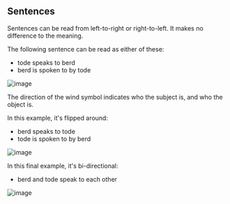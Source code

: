 ## Sentences

Sentences can be read from left-to-right or right-to-left. It makes no difference to the meaning.

The following sentence can be read as either of these:
* tode speaks to berd
* berd is spoken to by tode

![image](https://github.com/TodePond/TodeTode/assets/15892272/7285d4e8-bca4-46b7-8563-2cb1b703ee5c)

The direction of the wind symbol indicates who the subject is, and who the object is.

In this example, it's flipped around:
* berd speaks to tode
* tode is spoken to by berd

![image](https://github.com/TodePond/TodeTode/assets/15892272/70fbe351-90eb-4e00-808b-df1d33d362bc)

In this final example, it's bi-directional:
* berd and tode speak to each other

![image](https://github.com/TodePond/TodeTode/assets/15892272/f97c3428-46ef-4e23-9f74-5b740a425750)
